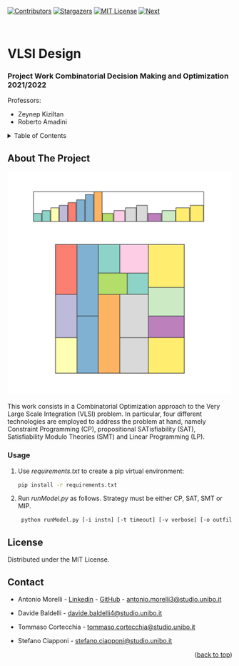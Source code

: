 <div id="top"></div>

[![Contributors][contributors-shield]][contributors-url]
[![Stargazers][stars-shield]][stars-url]
[![MIT License][license-shield]][license-url]
[![Next][z3py]][z3py_url]


<!-- PROJECT LOGO -->
<br />
<div>
  <h1>VLSI Design</h1>
  <p>
    <h3> Project Work Combinatorial Decision Making and Optimization 2021/2022 </h2>
      
  Professors:
  - Zeynep Kiziltan 
  - Roberto Amadini 
  </p>
</div>



<!-- TABLE OF CONTENTS -->
<details>
  <summary>Table of Contents</summary>
  <ol>
    <li>
      <a href="#about-the-project">About The Project</a>
    </li>
    <li><a href="#usage">Usage</a></li>
    <li><a href="#contacts">Contacts</a></li>
  </ol>
</details>



<!-- ABOUT THE PROJECT -->
## About The Project

  <p align="center">
    <img src="images/intro_img.png" alt="Plate", width=500>
  </p>

This work consists in a Combinatorial Optimization approach to the Very Large Scale Integration (VLSI) problem. In particular, four different technologies are employed to address the problem
at hand, namely Constraint Programming (CP), propositional SATisfiability (SAT), Satisfiability Modulo Theories (SMT) and Linear Programming (LP).


<!-- USAGE EXAMPLES -->
### Usage

1. Use _requirements.txt_ to create a pip virtual environment:
   ```sh
   pip install -r requirements.txt
   ```
2. Run _runModel.py_ as follows. Strategy must be either CP, SAT, SMT or MIP.
   ```sh
    python runModel.py [-i instn] [-t timeout] [-v verbose] [-o outfile] [-r rotations] <strategy>
   ```

<!-- LICENSE -->
## License

Distributed under the MIT License. 


<!-- CONTACT -->
## Contact


* Antonio Morelli - [Linkedin](https://www.linkedin.com/in/antonio-morelli-077a16220/) - [GitHub](https://github.com/antoniototimorelli) - antonio.morelli3@studio.unibo.it

* Davide Baldelli - davide.baldelli4@studio.unibo.it

* Tommaso Cortecchia - tommaso.cortecchia@studio.unibo.it

* Stefano Ciapponi - stefano.ciapponi@studio.unibo.it

<p align="right">(<a href="#top">back to top</a>)</p>


<!-- MARKDOWN LINKS & IMAGES -->
<!-- https://www.markdownguide.org/basic-syntax/#reference-style-links -->
[contributors-shield]: https://img.shields.io/github/contributors/drchapman-17/cdmo2022?style=flat-square

[contributors-url]: https://github.com/drchapman-17/cdmo2022/graphs/contributors

[stars-shield]: https://img.shields.io/github/stars/drchapman-17/cdmo2022?style=flat-square

[stars-url]: https://github.com/drchapman-17/cdmo2022/stargazers

[license-shield]: https://img.shields.io/github/license/drchapman-17/cdmo2022?style=flat-square

[license-url]: https://github.com/drchapman-17/cdmo2022/LICENSE

[z3py]: https://img.shields.io/pypi/v/z3-solver?label=z3-solver&style=flat-square

[z3py_url]: https://pypi.org/project/z3-solver/

